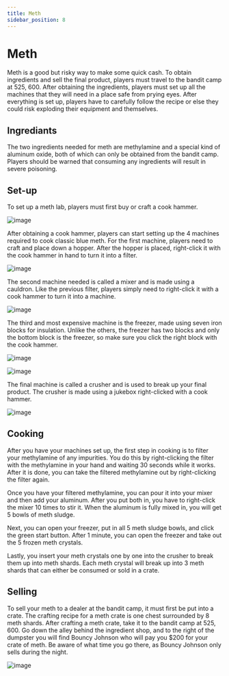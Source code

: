 ```yaml
---
title: Meth
sidebar_position: 8
---
```


# Meth

Meth is a good but risky way to make some quick cash. To obtain ingredients and sell the final product, players must travel to the bandit camp at 525, 600. After obtaining the ingredients, players must set up all the machines that they will need in a place safe from prying eyes. After everything is set up, players have to carefully follow the recipe or else they could risk exploding their equipment and themselves.

## Ingrediants

The two ingredients needed for meth are methylamine and a special kind of aluminum oxide, both of which can only be obtained from the bandit camp. Players should be warned that consuming any ingredients will result in severe poisoning.

## Set-up

To set up a meth lab, players must first buy or craft a cook hammer.

![image](https://github.com/Milosauce/geopol/assets/105452264/5fdf4a41-91e3-4311-b3ba-3b702f6f0594)

After obtaining a cook hammer, players can start setting up the 4 machines required to cook classic blue meth. For the first machine, players need to craft and place down a hopper. After the hopper is placed, right-click it with the cook hammer in hand to turn it into a filter.

![image](https://github.com/Milosauce/geopol/assets/105452264/2fb8011f-e306-45ab-9748-652676848c9e)

The second machine needed is called a mixer and is made using a cauldron. Like the previous filter, players simply need to right-click it with a cook hammer to turn it into a machine.

![image](https://github.com/Milosauce/geopol/assets/105452264/f7ba8fe9-7f11-42f2-a645-99e38613ec3c)

The third and most expensive machine is the freezer, made using seven iron blocks for insulation. Unlike the others, the freezer has two blocks and only the bottom block is the freezer, so make sure you click the right block with the cook hammer.

![image](https://github.com/Milosauce/geopol/assets/105452264/8cad7765-72a5-4dca-ba99-b8eeb097a97a)

![image](https://github.com/Milosauce/geopol/assets/105452264/80838f86-bde9-4f80-8a54-956aed0b5678)

The final machine is called a crusher and is used to break up your final product. The crusher is made using a jukebox right-clicked with a cook hammer.

![image](https://github.com/Milosauce/geopol/assets/105452264/902fe8a4-55ab-4351-82a3-1b0c20bffc5e)

## Cooking

After you have your machines set up, the first step in cooking is to filter your methylamine of any impurities. You do this by right-clicking the filter with the methylamine in your hand and waiting 30 seconds while it works. After it is done, you can take the filtered methylamine out by right-clicking the filter again.

Once you have your filtered methylamine, you can pour it into your mixer and then add your aluminum. After you put both in, you have to right-click the mixer 10 times to stir it. When the aluminum is fully mixed in, you will get 5 bowls of meth sludge.

Next, you can open your freezer, put in all 5 meth sludge bowls, and click the green start button. After 1 minute, you can open the freezer and take out the 5 frozen meth crystals.

Lastly, you insert your meth crystals one by one into the crusher to break them up into meth shards. Each meth crystal will break up into 3 meth shards that can either be consumed or sold in a crate.

## Selling

To sell your meth to a dealer at the bandit camp, it must first be put into a crate. The crafting recipe for a meth crate is one chest surrounded by 8 meth shards. After crafting a meth crate, take it to the bandit camp at 525, 600. Go down the alley behind the ingredient shop, and to the right of the dumpster you will find Bouncy Johnson who will pay you $200 for your crate of meth. Be aware of what time you go there, as Bouncy Johnson only sells during the night.

![image](https://github.com/Milosauce/geopol/assets/105452264/8d2e93a1-b845-4630-8dc5-cc8c3391f862)
